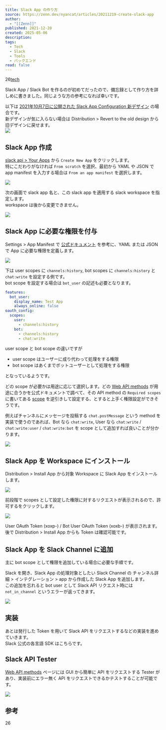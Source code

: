 ```yaml
---
title: Slack App の作り方
source: https://zenn.dev/nyancat/articles/20211219-create-slack-app
author:
  - "[[Zenn]]"
published: 2021-12-20
created: 2025-05-06
description: 
tags:
  - Tech
  - Slack
  - Tools
  - バックエンド
read: false
---
```

26[tech](https://zenn.dev/tech-or-idea)

Slack App / Slack Bot を作るのが初めてだったので、備忘録として作り方を詳しめに書きました。同じような方の参考になれば幸いです。

以下は [2021年10月7日に公開された Slack App Configuration 新デザイン](https://api.slack.com/changelog/2021-10-manifest-a-new-reality) の場合です。  
新デザインが気に入らない場合は Distribution > Revert to the old design から旧デザインに戻せます。  
![](https://res.cloudinary.com/zenn/image/fetch/s--fb7C_wdQ--/c_limit%2Cf_auto%2Cfl_progressive%2Cq_auto%2Cw_1200/https://storage.googleapis.com/zenn-user-upload/deployed-images/50e178ffb88a487f4a2c5851.png%3Fsha%3D46b5a1885d2e78ee81c22481e60cccad34c83df0)

## Slack App 作成

[slack api > Your Apps](https://api.slack.com/apps) から `Create New App` をクリックします。  
特にこだわりがなければ `From scratch` を選択、最初から YAML や JSON で app manifest を入力する場合は `From an app manifest` を選択します。

![](https://res.cloudinary.com/zenn/image/fetch/s--E5rpwYzW--/c_limit%2Cf_auto%2Cfl_progressive%2Cq_auto%2Cw_1200/https://storage.googleapis.com/zenn-user-upload/deployed-images/3a90ec1da39032793bee1d89.png%3Fsha%3D1415ec7f3f52330babb139f43d68e496a5b45a48)

次の画面で slack app 名と、この slack app を適用する slack workspace を指定します。  
workspace は後から変更できません。

![](https://res.cloudinary.com/zenn/image/fetch/s--Iy0SFlQa--/c_limit%2Cf_auto%2Cfl_progressive%2Cq_auto%2Cw_1200/https://storage.googleapis.com/zenn-user-upload/deployed-images/7008ff09e345f1646bf6c4e1.png%3Fsha%3D46c12dc77f1780df2b7b94aa459463ecd09b9f63)

## Slack App に必要な権限を付与

Settings > App Manifest で [公式ドキュメント](https://api.slack.com/reference/manifests) を参考に、YAML または JSON で App に必要な権限を定義します。

![](https://res.cloudinary.com/zenn/image/fetch/s--zLNLXfFK--/c_limit%2Cf_auto%2Cfl_progressive%2Cq_auto%2Cw_1200/https://storage.googleapis.com/zenn-user-upload/deployed-images/442b69a5b887db10462da7fd.png%3Fsha%3Dfa765effcef887cc90e37d670e1a76845d0d90b5)

下は user scopes に `channels:history`, bot scopes に `channels:history` と `chat:write` を設定する例です。  
bot scope を設定する場合は `bot_user` の記述も必要となります。

```yaml
features:
  bot_user:
    display_name: Test App
    always_online: false
oauth_config:
  scopes:
    user:
      - channels:history
    bot:
      - channels:history
      - chat:write
```

user scope と bot scope の違いですが

- user scope はユーザーに成り代わって処理をする権限
- bot scope はあくまでボットユーザーとして処理をする権限

となっているようです。

どの scope が必要かは用途に応じて選択します。どの [Web API methods](https://api.slack.com/methods) が用途に合うかを公式ドキュメントで調べて、その API method の `Required scopes` に書いてある [scope](https://api.slack.com/scopes) を逆引きして設定する、とすると上手く権限設定ができそうです。

例えばチャンネルにメッセージを投稿する `chat.postMessage` という method を実装で使うのであれば、Bot なら `chat:write`, User なら `chat:write` / `chat:write:user` / `chat:write:bot` を scope として追加すれば良いことが分かります。

![](https://res.cloudinary.com/zenn/image/fetch/s--VI1UjgZf--/c_limit%2Cf_auto%2Cfl_progressive%2Cq_auto%2Cw_1200/https://storage.googleapis.com/zenn-user-upload/deployed-images/9d6cfc4468114f585b09e750.png%3Fsha%3De55663f9889b2c263a2178bf8401b68266b4e69c)

## Slack App を Workspace にインストール

Distribution > Install App から対象 Workspace に Slack App をインストールします。

![](https://res.cloudinary.com/zenn/image/fetch/s--8EsqDMFJ--/c_limit%2Cf_auto%2Cfl_progressive%2Cq_auto%2Cw_1200/https://storage.googleapis.com/zenn-user-upload/deployed-images/01e5ef6a9fb489d3b65b1a65.png%3Fsha%3D236bb53277abfdbb3b57bbcbfafa974a5cf76ea1)

前段階で scopes として設定した権限に対するリクエストが表示されるので、許可するをクリックします。

![](https://res.cloudinary.com/zenn/image/fetch/s--jLyUut8v--/c_limit%2Cf_auto%2Cfl_progressive%2Cq_auto%2Cw_1200/https://storage.googleapis.com/zenn-user-upload/deployed-images/baf1c02b4053333e9d9f524b.png%3Fsha%3D8735301656e98d54afa656715e4f6c02e8517cf8)

User OAuth Token (xoxp-) / Bot User OAuth Token (xoxb-) が表示されます。  
後で Distribution > Install App からも Token は確認可能です。

## Slack App を Slack Channel に追加

主に bot scope として権限を追加している場合に必要な手順です。

Slack を開き、Slack App の処理対象としたい Slack Channel の チャンネル詳細 > インテグレーション > app から作成した Slack App を追加します。  
この追加を忘れると bot user として Slack API リクエスト時には `not_in_channel` というエラーが返ってきます。

![](https://res.cloudinary.com/zenn/image/fetch/s--us_hKCPI--/c_limit%2Cf_auto%2Cfl_progressive%2Cq_auto%2Cw_1200/https://storage.googleapis.com/zenn-user-upload/deployed-images/d90b8193a10a19fd6f43c134.png%3Fsha%3Dd2a6107c33479e58ae17c6e6062bb366747096f2)

## 実装

あとは発行した Token を用いて Slack API をリクエストするなどの実装を進めていきます。  
Slack 公式の各言語 SDK はこちらです。

## Slack API Tester

[Web API methods](https://api.slack.com/methods) ページには GUI から簡単に API をリクエストする Tester があり、実装前にエラー無く API をリクエストできるかテストすることが可能です。

![](https://res.cloudinary.com/zenn/image/fetch/s--f_omvA4B--/c_limit%2Cf_auto%2Cfl_progressive%2Cq_auto%2Cw_1200/https://storage.googleapis.com/zenn-user-upload/deployed-images/44090f4d0ac443c8c62690ea.png%3Fsha%3D69c16c5a8642ed403d38014f645e9d482127f7d2)

## 参考

26